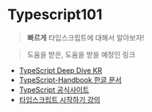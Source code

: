 # Typescript101

> **빠르게** 타입스크립트에 대해서 알아보자!

> 도움을 받은, 도움을 받을 예정인 링크

-   [TypeScript Deep Dive KR](https://radlohead.gitbook.io/typescript-deep-dive/)
-   [TypeScript-Handbook 한글 문서](https://typescript-kr.github.io/)
-   [TypeScript 공식사이트](https://www.typescriptlang.org/)
-   [타입스크립트 시작하기 강의](https://www.inflearn.com/course/%ED%83%80%EC%9E%85%EC%8A%A4%ED%81%AC%EB%A6%BD%ED%8A%B8-%EC%8B%9C%EC%9E%91%ED%95%98%EA%B8%B0#)
